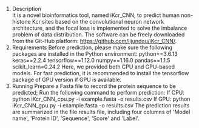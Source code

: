1. Description  
It is a novel bioinformatics tool, named iKcr_CNN, to predict human non-histone Kcr sites based on the convolutional neuron network architecture, and the focal loss is implemented to solve the imbalance problem of data distribution. The software can be freely downloaded from the Git-Hub platform:  https://github.com/lijundou/iKcr_CNN/. 
2. Requirements
Before prediction, please make sure the following packages are installed in the Python environment: 
python==3.6.13
keras==2.2.4
tensorflow==1.12.0
numpy==1.16.0
pandas==1.1.5
scikit_learn=0.24.2
Here, we provided both CPU and GPU-based models. For fast prediction, it is recommended to install the tensorflow package of GPU version if GPU is available.
3. Running
Prepare a Fasta file to record the protein sequence to be predicted;
Run the following command to perform prediction:
    If CPU: python iKcr_CNN_cpu.py -i  example.fasta -o results.csv
    If GPU: python iKcr_CNN_gpu.py -i  example.fasta -o results.csv
The prediction results are summarized in the file results file, including four columns of 'Model name', 'Protein ID', 'Sequence', 'Score' and 'Label'. 
